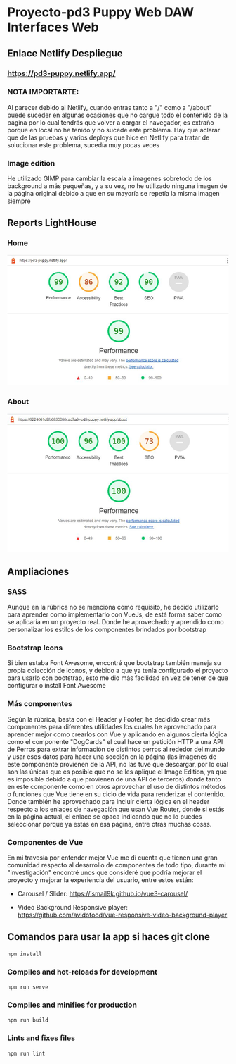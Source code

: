 # Proyecto-pd3 Puppy Web DAW Interfaces Web

## Enlace Netlify Despliegue

### https://pd3-puppy.netlify.app/


### NOTA IMPORTARTE:
Al parecer debido al Netlify, cuando entras tanto a "/" como a "/about" puede suceder en algunas ocasiones que no cargue todo el contenido de la página por lo cual tendrás que volver a cargar el navegador, es extraño porque en local no he tenido y no sucede este problema. Hay que aclarar que de las pruebas y varios deploys que hice en Netlify para tratar de solucionar este problema, sucedía muy pocas veces


### Image edition
He utilizado GIMP para cambiar la escala a imagenes sobretodo de los background a más pequeñas, y a su vez, no he utilizado ninguna imagen de la página original debido a que en su mayoría se repetía la misma imagen siempre

## Reports LightHouse

### Home


<img src="./doc/home-lighthouse.JPG" alt="Report Home Lighthouse">

### About

<img src="./doc/about-lighthouse.JPG" alt="Report About Lighthouse">

## Ampliaciones

### SASS
Aunque en la rúbrica no se menciona como requisito, he decido utilizarlo para aprender como implementarlo con VueJs, de está forma saber como se aplicaría en un proyecto real.
Donde he aprovechado y aprendido como personalizar los estilos de los componentes brindados por bootstrap

### Bootstrap Icons
Si bien estaba Font Awesome, encontré que bootstrap también maneja su propia colección de iconos, y debido a que ya tenía configurado el proyecto para usarlo con bootstrap, esto me dio más facilidad en vez de tener de que configurar o install Font Awesome

### Más componentes
Según la rúbrica, basta con el Header y Footer, he decidido crear más componentes para diferentes utilidades los cuales he aprovechado para aprender mejor como crearlos con Vue y aplicando en algunos cierta lógica como el componente "DogCards" el cual hace un petición HTTP a una API de Perros para extrar información de distintos perros al rededor del mundo y usar esos datos para hacer una sección en la página (las imagenes de este componente provienen de la API, no las tuve que descargar, por lo cual son las únicas que es posible que no se les aplique el Image Edition, ya que es imposible debido a que provienen de una API de terceros) donde tanto en este componente como en otros aprovechar el uso de distintos métodos o funciones que Vue tiene en su ciclo de vida para renderizar el contenido.
Donde también he aprovechado para incluir cierta lógica en el header respecto a los enlaces de navegación que usan Vue Router, donde si estás en la página actual, el enlace se opaca indicando que no lo puedes seleccionar porque ya estás en esa página, entre otras muchas cosas.

### Componentes de Vue
En mi travesía por entender mejor Vue me di cuenta que tienen una gran comunidad respecto al desarrollo de componentes de todo tipo, durante mi "investigación" encontré unos que consideré que podría mejorar el proyecto y mejorar la experiencía del usuario, entre estos están:

- Carousel / Slider: https://ismail9k.github.io/vue3-carousel/

- Video Background Responsive player: https://github.com/avidofood/vue-responsive-video-background-player

## Comandos para usar la app si haces git clone

```
npm install
```

### Compiles and hot-reloads for development
```
npm run serve
```

### Compiles and minifies for production
```
npm run build
```

### Lints and fixes files
```
npm run lint
```
